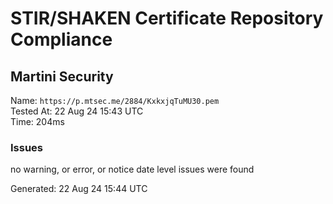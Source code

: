 # STIR/SHAKEN Certificate Repository Compliance

## Martini Security

Name: `https://p.mtsec.me/2884/KxkxjqTuMU30.pem`\
Tested At: 22 Aug 24 15:43 UTC\
Time: 204ms

### Issues

no warning, or error, or notice date level issues were found

Generated: 22 Aug 24 15:44 UTC